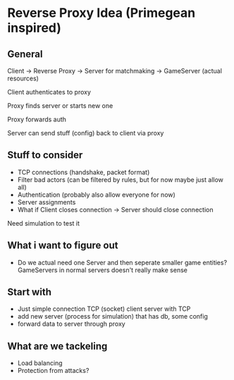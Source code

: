 # Reverse Proxy Idea (Primegean inspired)

## General

Client -> Reverse Proxy -> Server for matchmaking -> GameServer (actual resources)

Client authenticates to proxy

Proxy finds server or starts new one

Proxy forwards auth

Server can send stuff (config) back to client via proxy

## Stuff to consider

- TCP connections (handshake, packet format)
- Filter bad actors (can be filtered by rules, but for now maybe just allow all)
- Authentication (probably also allow everyone for now)
- Server assignments
- What if Client closes connection -> Server should close connection

Need simulation to test it

## What i want to figure out

- Do we actual need one Server and then seperate smaller game entities? GameServers in normal servers doesn't really make sense


## Start with
- Just simple connection TCP (socket) client server with TCP 
- add new server (process for simulation) that has db, some config
- forward data to server through proxy

## What are we tackeling
- Load balancing
- Protection from attacks?